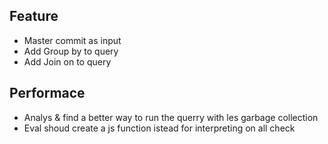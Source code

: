 ## Feature
- Master commit as input
- Add Group by to query
- Add Join on to query

## Performace
- Analys & find a better way to run the querry with les garbage collection
- Eval shoud create a js function istead for interpreting on all check
